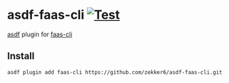 # asdf-faas-cli [![Test](https://github.com/zekker6/asdf-faas-cli/actions/workflows/test.yml/badge.svg)](https://github.com/zekker6/asdf-faas-cli/actions/workflows/test.yml)

[asdf](https://asdf-vm.com/) plugin for [faas-cli](https://github.com/moul/faas-cli)

## Install

```shell
asdf plugin add faas-cli https://github.com/zekker6/asdf-faas-cli.git
```
